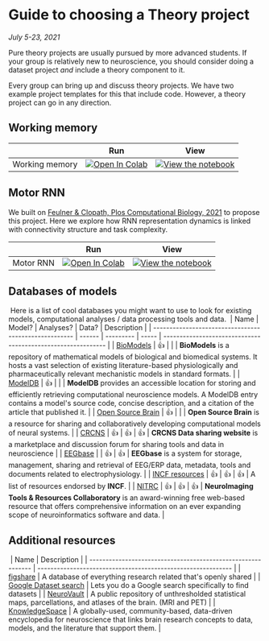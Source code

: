 # Guide to choosing a Theory project

*July 5-23, 2021*

Pure theory projects are usually pursued by more advanced students. If your group is relatively new to neuroscience, you should consider doing a dataset project *and* include a theory component to it.

Every group can bring up and discuss theory projects. We have two example project templates for this that include code. However, a theory project can go in any direction.

## Working memory

|   | Run | View |
| - | --- | ---- |
| Working memory | [![Open In Colab](https://colab.research.google.com/assets/colab-badge.svg)](https://colab.research.google.com/github/NeuromatchAcademy/course-content/blob/main/projects/theory/RNN_working_memory.ipynb) | [![View the notebook](https://img.shields.io/badge/render-nbviewer-orange.svg)](https://nbviewer.jupyter.org/github/NeuromatchAcademy/course-content/blob/main/projects/theory/RNN_working_memory.ipynb?flush_cache=true) |

## Motor RNN

We built on [Feulner & Clopath, Plos Computational Biology, 2021](https://journals.plos.org/ploscompbiol/article?id=10.1371/journal.pcbi.1008621) to propose this project. Here we explore how RNN representation dynamics is linked with connectivity structure and task complexity.

|   | Run | View |
| - | --- | ---- |
| Motor RNN | [![Open In Colab](https://colab.research.google.com/assets/colab-badge.svg)](https://colab.research.google.com/github/NeuromatchAcademy/course-content/blob/main/projects/theory/motor_RNNs.ipynb) | [![View the notebook](https://img.shields.io/badge/render-nbviewer-orange.svg)](https://nbviewer.jupyter.org/github/NeuromatchAcademy/course-content/blob/main/projects/theory/motor_RNNs.ipynb) |


## Databases of models
​
Here is a list of cool databases you might want to use to look for existing models, computational analyses / data processing tools and data. 
​
| Name                                                  | Model? | Analyses? | Data? | Description                                                  |
| ----------------------------------------------------- | ------ | --------- | ----- | ------------------------------------------------------------ |
| [BioModels](https://www.ebi.ac.uk/biomodels/)         | :+1:   |           |       | **BioModels** is a repository of mathematical models of biological and biomedical systems. It hosts a vast selection of existing literature-based physiologically and pharmaceutically relevant mechanistic models in standard formats. |
| [ModelDB](https://senselab.med.yale.edu/modeldb/)     | :+1:   |           |       | **ModelDB** provides an accessible location for storing and efficiently retrieving computational neuroscience models. A ModelDB entry contains a model's source code, concise description, and a citation of the article that published it. |
| [Open Source Brain](https://www.opensourcebrain.org/) | :+1:   |           |       | **Open Source Brain** is a resource for sharing and collaboratively developing computational models of neural systems. |
| [CRCNS](http://crcns.org/)                            | :+1:   | :+1:      | :+1:  | **CRCNS Data sharing website** is a marketplace and discussion forum for sharing tools and data in neuroscience |
| [EEGbase]([http://eegdatabase.kiv.zcu.cz/home-page](http://neuroinformatics.kiv.zcu.cz/articles/read/eegerp-portal-eegbase-_2014-12-19))    |        | :+1:      | :+1:  | **EEGbase** is a system for storage, management, sharing and retrieval of EEG/ERP data, metadata, tools and documents related to electrophysiology. |
| [INCF resources](https://www.incf.org/resources/sbps) | :+1:   | :+1:      | :+1:  | A list of resources endorsed by **INCF**.                    |
| [NITRC](https://www.nitrc.org/)                       | :+1:   | :+1:      | :+1:  | **NeuroImaging Tools & Resources Collaboratory** is an award-winning free web-based resource that offers comprehensive information on an ever expanding scope of neuroinformatics software and data. |
​
​
​
## Additional resources
​
| Name                                                         | Description                                                  |
| ------------------------------------------------------------ | ------------------------------------------------------------ |
| [figshare](https://figshare.com/)                            | A database of everything research related that's openly shared |
| [Google Dataset search](https://datasetsearch.research.google.com/) | Lets you do a Google search specifically to find datasets    |
| [NeuroVault](https://neurovault.org/)                        | A public repository of unthresholded statistical maps, parcellations, and atlases of the brain. (MRI and PET) |
| [KnowledgeSpace](https://knowledge-space.org/)               | A globally-used, community-based, data-driven encyclopedia for neuroscience that links brain research concepts to data, models, and the literature that support them. |
